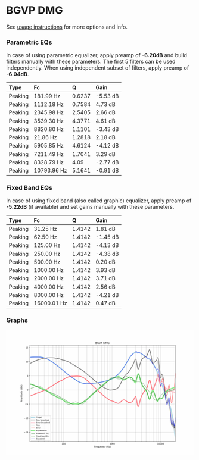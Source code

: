 # BGVP DMG
See [usage instructions](https://github.com/jaakkopasanen/AutoEq#usage) for more options and info.

### Parametric EQs
In case of using parametric equalizer, apply preamp of **-6.20dB** and build filters manually
with these parameters. The first 5 filters can be used independently.
When using independent subset of filters, apply preamp of **-6.04dB**.

| Type    | Fc          |      Q | Gain     |
|:--------|:------------|:-------|:---------|
| Peaking | 181.99 Hz   | 0.6237 | -5.53 dB |
| Peaking | 1112.18 Hz  | 0.7584 | 4.73 dB  |
| Peaking | 2345.98 Hz  | 2.5405 | 2.66 dB  |
| Peaking | 3539.30 Hz  | 4.3771 | 4.61 dB  |
| Peaking | 8820.80 Hz  | 1.1101 | -3.43 dB |
| Peaking | 21.86 Hz    | 1.2818 | 2.18 dB  |
| Peaking | 5905.85 Hz  | 4.6124 | -4.12 dB |
| Peaking | 7211.49 Hz  | 1.7041 | 3.29 dB  |
| Peaking | 8328.79 Hz  | 4.09   | -2.77 dB |
| Peaking | 10793.96 Hz | 5.1641 | -0.91 dB |

### Fixed Band EQs
In case of using fixed band (also called graphic) equalizer, apply preamp of **-5.22dB**
(if available) and set gains manually with these parameters.

| Type    | Fc          |      Q | Gain     |
|:--------|:------------|:-------|:---------|
| Peaking | 31.25 Hz    | 1.4142 | 1.81 dB  |
| Peaking | 62.50 Hz    | 1.4142 | -1.45 dB |
| Peaking | 125.00 Hz   | 1.4142 | -4.13 dB |
| Peaking | 250.00 Hz   | 1.4142 | -4.38 dB |
| Peaking | 500.00 Hz   | 1.4142 | 0.20 dB  |
| Peaking | 1000.00 Hz  | 1.4142 | 3.93 dB  |
| Peaking | 2000.00 Hz  | 1.4142 | 3.71 dB  |
| Peaking | 4000.00 Hz  | 1.4142 | 2.56 dB  |
| Peaking | 8000.00 Hz  | 1.4142 | -4.21 dB |
| Peaking | 16000.01 Hz | 1.4142 | 0.47 dB  |

### Graphs
![](./BGVP%20DMG.png)